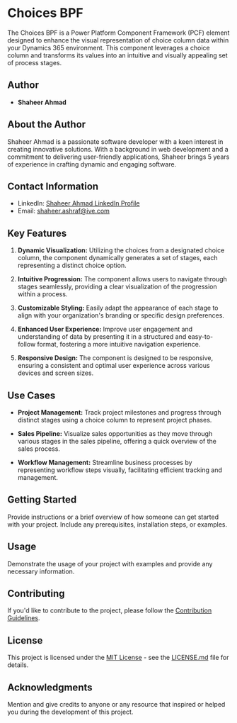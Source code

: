 # Choices BPF

The Choices BPF is a Power Platform Component Framework (PCF) element designed to enhance the visual representation of choice column data within your Dynamics 365 environment. This component leverages a choice column and transforms its values into an intuitive and visually appealing set of process stages.

## Author

- **Shaheer Ahmad**

## About the Author

Shaheer Ahmad is a passionate software developer with a keen interest in creating innovative solutions. With a background in web development and a commitment to delivering user-friendly applications, Shaheer brings 5 years of experience in crafting dynamic and engaging software.

## Contact Information

- LinkedIn: [Shaheer Ahmad LinkedIn Profile](https://www.linkedin.com/in/shaheer-ahmad-ch)
- Email: shaheer.ashraf@ive.com

## Key Features

1. **Dynamic Visualization:** Utilizing the choices from a designated choice column, the component dynamically generates a set of stages, each representing a distinct choice option.

2. **Intuitive Progression:** The component allows users to navigate through stages seamlessly, providing a clear visualization of the progression within a process.

3. **Customizable Styling:** Easily adapt the appearance of each stage to align with your organization's branding or specific design preferences.

4. **Enhanced User Experience:** Improve user engagement and understanding of data by presenting it in a structured and easy-to-follow format, fostering a more intuitive navigation experience.

5. **Responsive Design:** The component is designed to be responsive, ensuring a consistent and optimal user experience across various devices and screen sizes.

## Use Cases

- **Project Management:** Track project milestones and progress through distinct stages using a choice column to represent project phases.

- **Sales Pipeline:** Visualize sales opportunities as they move through various stages in the sales pipeline, offering a quick overview of the sales process.

- **Workflow Management:** Streamline business processes by representing workflow steps visually, facilitating efficient tracking and management.

## Getting Started

Provide instructions or a brief overview of how someone can get started with your project. Include any prerequisites, installation steps, or examples.

## Usage

Demonstrate the usage of your project with examples and provide any necessary information.

## Contributing

If you'd like to contribute to the project, please follow the [Contribution Guidelines](CONTRIBUTING.md).

## License

This project is licensed under the [MIT License](LICENSE.md) - see the [LICENSE.md](LICENSE.md) file for details.

## Acknowledgments

Mention and give credits to anyone or any resource that inspired or helped you during the development of this project.

